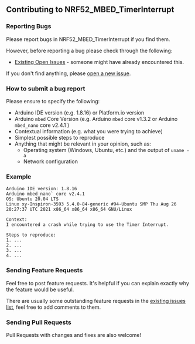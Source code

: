 ## Contributing to NRF52_MBED_TimerInterrupt

### Reporting Bugs

Please report bugs in NRF52_MBED_TimerInterrupt if you find them.

However, before reporting a bug please check through the following:

* [Existing Open Issues](https://github.com/khoih-prog/NRF52_MBED_TimerInterrupt/issues) - someone might have already encountered this.

If you don't find anything, please [open a new issue](https://github.com/khoih-prog/NRF52_MBED_TimerInterrupt/issues/new).

### How to submit a bug report

Please ensure to specify the following:

* Arduino IDE version (e.g. 1.8.16) or Platform.io version
* Arduino `mbed` Core Version (e.g. Arduino `mbed` core v1.3.2 or Arduino `mbed_nano` core v2.4.1 )
* Contextual information (e.g. what you were trying to achieve)
* Simplest possible steps to reproduce
* Anything that might be relevant in your opinion, such as:
  * Operating system (Windows, Ubuntu, etc.) and the output of `uname -a`
  * Network configuration


### Example

```
Arduino IDE version: 1.8.16
Arduino mbed_nano` core v2.4.1
OS: Ubuntu 20.04 LTS
Linux xy-Inspiron-3593 5.4.0-84-generic #94-Ubuntu SMP Thu Aug 26 20:27:37 UTC 2021 x86_64 x86_64 x86_64 GNU/Linux

Context:
I encountered a crash while trying to use the Timer Interrupt.

Steps to reproduce:
1. ...
2. ...
3. ...
4. ...
```

### Sending Feature Requests

Feel free to post feature requests. It's helpful if you can explain exactly why the feature would be useful.

There are usually some outstanding feature requests in the [existing issues list](https://github.com/khoih-prog/NRF52_MBED_TimerInterrupt/issues?q=is%3Aopen+is%3Aissue+label%3Aenhancement), feel free to add comments to them.

### Sending Pull Requests

Pull Requests with changes and fixes are also welcome!
